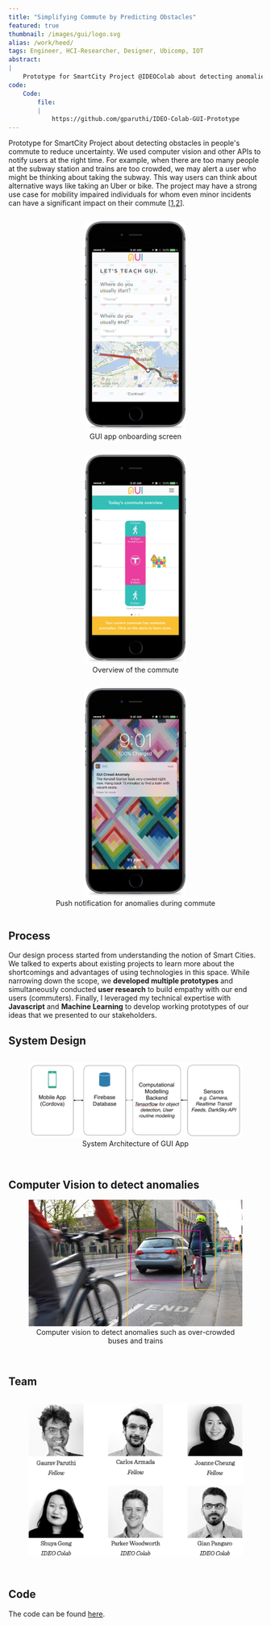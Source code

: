 ```yaml
---
title: "Simplifying Commute by Predicting Obstacles"
featured: true
thumbnail: /images/gui/logo.svg
alias: /work/heed/
tags: Engineer, HCI-Researcher, Designer, Ubicomp, IOT
abstract:
|
    Prototype for SmartCity Project @IDEOColab about detecting anomalies in people's commute to reduce uncertainty.
code:
    Code:
        file:
        |   
            https://github.com/gparuthi/IDEO-Colab-GUI-Prototype
---
```


Prototype for SmartCity Project about detecting obstacles in people's commute to reduce uncertainty. We used computer vision and other APIs to notify users at the right time. For example, when there are too many people at the subway station and trains are too crowded, we may alert a user who might be thinking about taking the subway. This way users can think about alternative ways like taking an Uber or bike. The project may have a strong use case for mobility impaired individuals for whom even minor incidents can have a significant impact on their commute [[1](https://www.youtube.com/watch?v=UO9hUFed5Wo&t=1025s),[2](http://www.bbc.com/news/av/uk-35273033/the-challenges-faced-by-disabled-commuters)].

<div style="text-align:center">
    <figure style="display: inline-block">
        <img width="200px" src="/images/gui/onboarding.png" >
        <figcaption style="text-align:center">GUI app onboarding screen</figcaption>
    </figure>
    <figure style="display: inline-block">
        <img width="200px" src="/images/gui/commute-overview.png" >
        <figcaption style="text-align:center">Overview of the commute</figcaption>
    </figure>
    <figure style="display: inline-block">
        <img width="200px" src="/images/gui/anomaly.png" >
        <figcaption style="text-align:center">Push notification for anomalies during commute</figcaption>
    </figure>
</div>


## Process
Our design process started from understanding the notion of Smart Cities. We talked to experts about existing projects to learn more about the shortcomings and advantages of using technologies in this space. While narrowing down the scope, we **developed multiple prototypes** and simultaneously conducted **user research** to build empathy with our end users (commuters). Finally, I leveraged my technical expertise with **Javascript** and **Machine Learning** to develop working prototypes of our ideas that we presented to our stakeholders.

## System Design
<div style="text-align:center">
    <figure style="display: inline-block">
        <img width="600px" src="/images/gui/Architecture.png" >
        <figcaption style="text-align:center">System Architecture of GUI App</figcaption>
    </figure>
</div>
<br/>

## Computer Vision to detect anomalies
<div style="text-align:center">
    <figure st****yle="display: inline-block">
        <img width="600px" src="/images/gui/computer-vision.png" >
        <figcaption style="text-align:center">Computer vision to detect anomalies such as over-crowded buses and trains</figcaption>
    </figure>
</div>

<br/>

## Team
<div style="text-align:center">
    <figure style="display: inline-block">
        <img width="600px" src="/images/gui/gui-team.png" >
        <figcaption style="text-align:center"></figcaption>
    </figure>
</div>
<br/>

## Code
The code can be found [here](https://github.com/gparuthi/IDEO-Colab-GUI-Prototype).